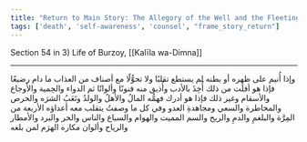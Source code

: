 ```yaml
---
title: "Return to Main Story: The Allegory of the Well and the Fleeting Nature of Worldly Distractions"
tags: ['death', 'self-awareness', 'counsel', "frame_story_return"]
---
```


 Section 54 in 3) Life of Burzoy, [[Kalīla wa-Dimna]]

---
وإذا أُنيم على ظهره أو بطنه لم يستطع تقلبًا ولا تحوُّلًا مع أصناف من العذاب ما دام رضيعًا فإذا هو أفلَت من ذلك أُخِذَ بالأدب وأُذيق منه فنونًا وألوانًا ثم الدواء والحِمية والأوجاع والأسقام وغير ذلك فإذا هو أدرك فهمُّه المالُ والأهلُ والولدُ وتَعَبُ الشرَه والحرص والمخاطرة والسعي ومجاهدةِ العدو وفي كل ما وصفتُ يتقلب معه أعداؤه الأربعة من المِرَّة والبلغمِ والدمِ والريح والسم المميت والهوام والسباع والناس والحر والبرد والأمطار والرياح وألوان مكاره الهرَم لمن بلغه
